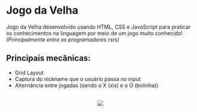 # Jogo da Velha
Jogo da Velha desenvolvido usando HTML, CSS e JavaScript para praticar os conhecimentos na linguagem por meio de um jogo muito conhecido! *(Principalmente entre os programadores rsrs)*

## Principais mecânicas:
- Grid Layout
- Captura do nickname que o usuário passa no input
- Alternância entre jogadas (sendo o X (xis) e o O (bolinha))

<br>
<div align="center">
  <img src="https://user-images.githubusercontent.com/92189897/180627109-8f726d00-6310-4cad-b9aa-154b2ebe526d.png">
</div>
